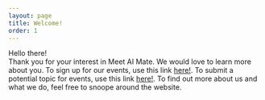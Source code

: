 ```yaml
---
layout: page
title: Welcome!
order: 1
---
```

Hello there!   
Thank you for your interest in Meet AI Mate. We would love to learn more about you. To sign up for our events, use this link [here!](https://forms.gle/gyWxgmjeABerxWhq8). To submit a potential topic for events, use this link [here!](https://forms.gle/g2etHXkDkXRjLmZGA). To find out more about us and what we do, feel free to snoope around the website.
